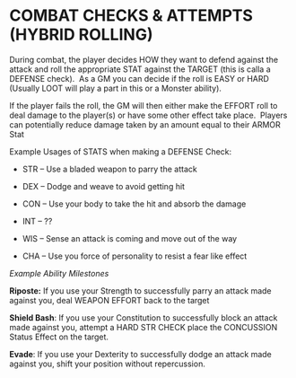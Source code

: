 # COMBAT CHECKS & ATTEMPTS (HYBRID ROLLING)

During combat, the player decides HOW they want to defend against the attack and roll
the appropriate STAT against the TARGET (this is calla a DEFENSE check).  As a GM you can decide if the roll is EASY or HARD (Usually LOOT will play a part in this or a Monster ability). 

If the player fails the roll, the GM will then either make the EFFORT roll to deal damage
to the player(s) or have some other effect take place.  Players can potentially reduce damage taken by an amount equal to their ARMOR Stat

Example Usages of
STATS when making a DEFENSE Check:

- STR – Use a  bladed weapon to parry the attack

- DEX – Dodge  and weave to avoid getting hit

- CON – Use  your body to take the hit and absorb the damage

- INT – ??

- WIS – Sense  an attack is coming and move out of the way

- CHA – Use you  force of personality to resist a fear like effect

*Example Ability Milestones*

**Riposte:** If you use your Strength to successfully parry an attack made against you, deal WEAPON EFFORT back to the target

**Shield Bash**: If you use your Constitution to successfully block an attack
made against you, attempt a HARD STR CHECK place the CONCUSSION Status Effect on the target.

**Evade**: If you use your Dexterity to successfully dodge an attack made against you, shift your position without repercussion.
